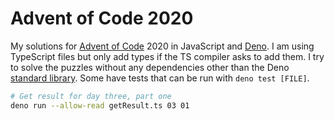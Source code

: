 # Advent of Code 2020

My solutions for [Advent of Code](http://adventofcode.com/) 2020 in JavaScript and [Deno](https://deno.land/). I am using TypeScript files but only add types if the TS compiler asks to add them. I try to solve the puzzles without any dependencies other than the Deno [standard library](https://deno.land/std/). Some have tests that can be run with `deno test [FILE]`.

```sh
# Get result for day three, part one
deno run --allow-read getResult.ts 03 01
```

